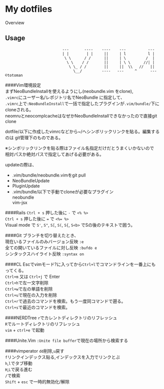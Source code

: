 My dotfiles
====

Overview  

## Usage

```
                          ---       ----    ----    ---          ---  
                          | |        | |     ||     | l          l |  
                           \ \      / /      ||     | \         /  |  
                            \ \    / /       ||     | \ \      //| |  
                             \ \_ / /        ||     ||  \\   //   ||  
                               \__/         ----   ---     ^      --- ©totoman
```
  
####Vim環境設定  
まずNeoBundleInstallを使えるようにし(neobundle.vim をclone),  
`.vimrc`にユーザー名/レポジトリ名でNeoBundle に指定して、  
`.vimrc`上で`:NeoBundleInstall`で一括で指定したプラグインが`.vim/bundle/`下にcloneされる。  
neomruとneocomplcacheはなぜかNeoBundleInstallできなかったので直接git clone  
  
dotfile/以下に作成したvimrcなどから~/へシンボリックリンクを貼る。編集するのは
git管理下のものである。  
  
※シンボリックリンクを貼る際はファイル名指定だけだとうまくいかないので  
相対パスか絶対パスで指定してあげる必要がある。  
  
updateの際は、
* .vim/bundle/neobundle.vimをgit pull  
* NeoBundleUpdate  
* PluginUpdate  
* .vim/bundle/以下で手動でcloneが必要なプラグイン  
neobundle  
vim-jsx  
  
  
####Rails
`Ctrl + s` 押した後に `-` で `<% %>`  
`Ctrl + s` 押した後に `=` で `<%= %>`  
Visual mode で `S'`, `S"`, `S[`, `S(`, `S{`, `S<b>` でSの後のテキストで囲う。  
  
####Git
ブランチを切り替えたとき、  
現在いるファイルのみバージョン反映 `:e`  
全ての開いているファイルに対し反映 `:bufdo e`  
シンタックスハイライト反映 `:syntax on`  
  
####CL
Escでvimモード?に入ってから`Ctrl+l`でコマンドラインを一番上にもってくる。  
`Ctrl+m` 又は `Ctrl+j` で Enter  
`Ctrl+h`で左一文字削除  
`Ctrl+w`で左の単語を削除  
`Ctrl+u`で現在の入力を削除  
`Ctrl+r`で過去のコマンドを検索。もう一度同コマンドで遡る。  
`Ctrl+s`で最近のコマンドを検索。  
  
####NERDTree
`r`でカレントディレクトリのリフレッシュ  
`R`でルートディレクトリのリフレッシュ  
`vim` + `ctrl+e` で起動  
  
####Unite.Vim
`:Unite file buffer`で現在の場所から検索する  
  
####vimperator
`dd`削除,`u`戻す  
`f`リンクインデックス貼る,インデックスを入力でリンクとぶ  
`h`,`l`でタブ移動  
`H`,`L`で戻る進む  
`/`で検索  
`Shift` + `esc` で一時的無効化/解除  
